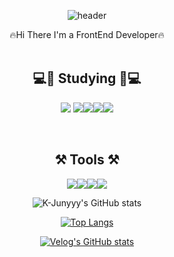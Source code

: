 <div align="center">

 ![header](https://capsule-render.vercel.app/api?type=waving&color=auto&height=200&section=header&text=JeongHwan%20Cheon&fontSize=100&animation=twinkling)
 
 
 🔥Hi There I'm a FrontEnd Developer🔥
<br>
<br>

## 💻📖 Studying 📖💻

<img src="https://img.shields.io/badge/JavaScript-F7DF1E?style=flat-square&logo=JavaScript&logoColor=black"/> <img src="https://img.shields.io/badge/HTML5-E34F26?style=flat-square&logo=HTML5&logoColor=black"/><img src="https://img.shields.io/badge/CSS3-1572B6?style=flat-square&logo=CSS3&logoColor=black"/><img src="https://img.shields.io/badge/React-61DAFB?style=flat-square&logo=React&logoColor=black"/><img src="https://img.shields.io/badge/Scss-CC6699?style=flat-square&logo=Sass&logoColor=black"/>

<br>

## ⚒ Tools ⚒ 
<img src="https://img.shields.io/badge/VisualStudioCode-007ACC?style=flat-square&logo=Visual Studio Code&logoColor=black"/><img src="https://img.shields.io/badge/GitHub-181717?style=flat-square&logo=GitHub&logoColor=white"/><img src="https://img.shields.io/badge/Notion-000000?style=flat-square&logo=Notion&logoColor=white"/><img src="https://img.shields.io/badge/Slack-4A154B?style=flat-square&logo=Slack&logoColor=black"/>

 ![K-Junyyy's GitHub stats](https://github-readme-stats.vercel.app/api?username=HACCP92&show_icons=true&theme=gruvbox)
 
 [![Top Langs](https://github-readme-stats.vercel.app/api/top-langs/?username=HACCP92&layout=compact)](https://github.com/anuraghazra/github-readme-stats)

[![Velog's GitHub stats](https://velog-readme-stats.vercel.app/api?name=haccp92)](https://github.com/haccp92/velog-readme-stats)
</div>
<br>



<!--
**HACCP92/HACCP92** is a ✨ _special_ ✨ repository because its `README.md` (this file) appears on your GitHub profile.

Here are some ideas to get you started:

- 🔭 I’m currently working on ...
- 🌱 I’m currently learning ...
- 👯 I’m looking to collaborate on ...
- 🤔 I’m looking for help with ...
- 💬 Ask me about ...
- 📫 How to reach me: ...
- 😄 Pronouns: ...
- ⚡ Fun fact: ...
-->
